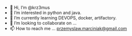 - 👋 Hi, I’m @krz3mus
- 👀 I’m interested in python and java.
- 🌱 I’m currently learning DEVOPS, docker, artifactory.
- 💞️ I’m looking to collaborate on ...
- 📫 How to reach me ... przemyslaw.marciniak@gmail.com

<!---
krz3mus/krz3mus is a ✨ special ✨ repository because its `README.md` (this file) appears on your GitHub profile.
You can click the Preview link to take a look at your changes.
--->
